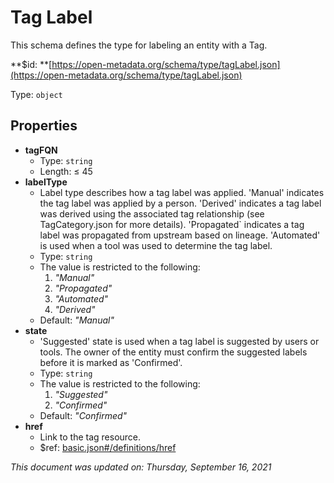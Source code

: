 # Tag Label

This schema defines the type for labeling an entity with a Tag.

**$id: **[https://open-metadata.org/schema/type/tagLabel.json](https://open-metadata.org/schema/type/tagLabel.json)

Type: `object`

## Properties

* **tagFQN**
  * Type: `string`
  * Length:  ≤ 45
* **labelType**
  * Label type describes how a tag label was applied. 'Manual' indicates the tag label was applied by a person. 'Derived' indicates a tag label was derived using the associated tag relationship (see TagCategory.json for more details). 'Propagated\` indicates a tag label was propagated from upstream based on lineage. 'Automated' is used when a tool was used to determine the tag label.
  * Type: `string`
  * The value is restricted to the following: 
    1. _"Manual"_
    2. _"Propagated"_
    3. _"Automated"_
    4. _"Derived"_
  * Default: _"Manual"_
* **state**
  * 'Suggested' state is used when a tag label is suggested by users or tools. The owner of the entity must confirm the suggested labels before it is marked as 'Confirmed'.
  * Type: `string`
  * The value is restricted to the following: 
    1. _"Suggested"_
    2. _"Confirmed"_
  * Default: _"Confirmed"_
* **href**
  * Link to the tag resource.
  * $ref: [basic.json#/definitions/href](basic.md#href)

_This document was updated on: Thursday, September 16, 2021_
